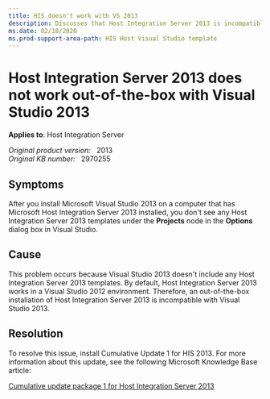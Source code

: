 ```yaml
---
title: HIS doesn't work with VS 2013
description: Discusses that Host Integration Server 2013 is incompatible out-of-the-box with Visual Studio 2013 because Visual Studio 2013 doesn't contain any Host Integration Server 2013 templates. Provides a resolution.
ms.date: 02/18/2020
ms.prod-support-area-path: HIS Host Visual Studio template
---
```

# Host Integration Server 2013 does not work out-of-the-box with Visual Studio 2013

**Applies to**: Host Integration Server

_Original product version:_ &nbsp; 2013  
_Original KB number:_ &nbsp; 2970255

## Symptoms

After you install Microsoft Visual Studio 2013 on a computer that has Microsoft Host Integration Server 2013 installed, you don't see any Host Integration Server 2013 templates under the **Projects** node in the **Options** dialog box in Visual Studio.

## Cause

This problem occurs because Visual Studio 2013 doesn't include any Host Integration Server 2013 templates. By default, Host Integration Server 2013 works in a Visual Studio 2012 environment. Therefore, an out-of-the-box installation of Host Integration Server 2013 is incompatible with Visual Studio 2013.

## Resolution

To resolve this issue, install Cumulative Update 1 for HIS 2013. For more information about this update, see the following Microsoft Knowledge Base article:

[Cumulative update package 1 for Host Integration Server 2013](https://support.microsoft.com/help/2908834)
